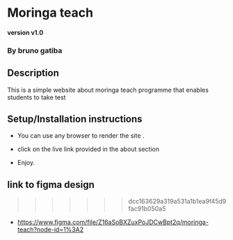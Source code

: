 # Moringa teach

#### version v1.0

### By bruno gatiba 

## Description  
This is a simple website about moringa teach programme that enables students to take test
## Setup/Installation instructions 
* You can use any browser to render the site .

* click on the live link provided in the about section 
* Enjoy.


## link  to figma design
>>>>>>> dcc163629a319a531a1b1ea9f45d9fac91b050a5
* https://www.figma.com/file/Z16aSoBXZuxPoJDCwBpt2q/moringa-teach?node-id=1%3A2
